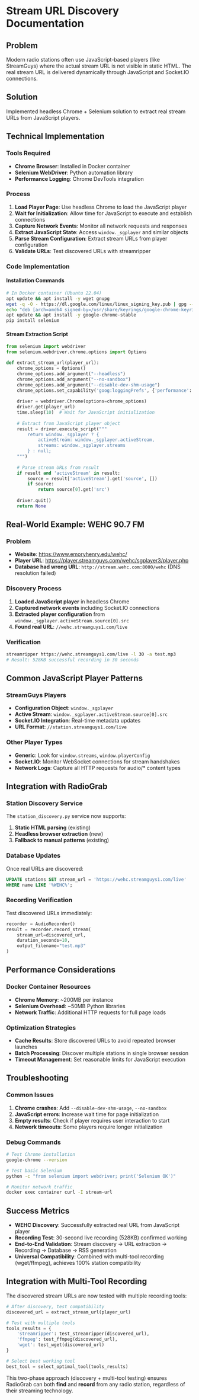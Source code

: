 # Stream URL Discovery Documentation

## Problem
Modern radio stations often use JavaScript-based players (like StreamGuys) where the actual stream URL is not visible in static HTML. The real stream URL is delivered dynamically through JavaScript and Socket.IO connections.

## Solution
Implemented headless Chrome + Selenium solution to extract real stream URLs from JavaScript players.

## Technical Implementation

### Tools Required
- **Chrome Browser**: Installed in Docker container
- **Selenium WebDriver**: Python automation library
- **Performance Logging**: Chrome DevTools integration

### Process
1. **Load Player Page**: Use headless Chrome to load the JavaScript player
2. **Wait for Initialization**: Allow time for JavaScript to execute and establish connections
3. **Capture Network Events**: Monitor all network requests and responses
4. **Extract JavaScript State**: Access `window._sgplayer` and similar objects
5. **Parse Stream Configuration**: Extract stream URLs from player configuration
6. **Validate URLs**: Test discovered URLs with streamripper

### Code Implementation

#### Installation Commands
```bash
# In Docker container (Ubuntu 22.04)
apt update && apt install -y wget gnupg
wget -q -O - https://dl.google.com/linux/linux_signing_key.pub | gpg --dearmor > /usr/share/keyrings/google-chrome-keyring.gpg
echo "deb [arch=amd64 signed-by=/usr/share/keyrings/google-chrome-keyring.gpg] http://dl.google.com/linux/chrome/deb/ stable main" > /etc/apt/sources.list.d/google-chrome.list
apt update && apt install -y google-chrome-stable
pip install selenium
```

#### Stream Extraction Script
```python
from selenium import webdriver
from selenium.webdriver.chrome.options import Options

def extract_stream_url(player_url):
    chrome_options = Options()
    chrome_options.add_argument("--headless")
    chrome_options.add_argument("--no-sandbox") 
    chrome_options.add_argument("--disable-dev-shm-usage")
    chrome_options.set_capability('goog:loggingPrefs', {'performance': 'ALL'})
    
    driver = webdriver.Chrome(options=chrome_options)
    driver.get(player_url)
    time.sleep(10)  # Wait for JavaScript initialization
    
    # Extract from JavaScript player object
    result = driver.execute_script("""
        return window._sgplayer ? {
            activeStream: window._sgplayer.activeStream,
            streams: window._sgplayer.streams
        } : null;
    """)
    
    # Parse stream URLs from result
    if result and 'activeStream' in result:
        source = result['activeStream'].get('source', [])
        if source:
            return source[0].get('src')
    
    driver.quit()
    return None
```

## Real-World Example: WEHC 90.7 FM

### Problem
- **Website**: https://www.emoryhenry.edu/wehc/
- **Player URL**: https://player.streamguys.com/wehc/sgplayer3/player.php
- **Database had wrong URL**: `http://stream.wehc.com:8000/wehc` (DNS resolution failed)

### Discovery Process
1. **Loaded JavaScript player** in headless Chrome
2. **Captured network events** including Socket.IO connections
3. **Extracted player configuration** from `window._sgplayer.activeStream.source[0].src`
4. **Found real URL**: `//wehc.streamguys1.com/live`

### Verification
```bash
streamripper https://wehc.streamguys1.com/live -l 30 -a test.mp3
# Result: 528KB successful recording in 30 seconds
```

## Common JavaScript Player Patterns

### StreamGuys Players
- **Configuration Object**: `window._sgplayer`
- **Active Stream**: `window._sgplayer.activeStream.source[0].src`
- **Socket.IO Integration**: Real-time metadata updates
- **URL Format**: `//station.streamguys1.com/live`

### Other Player Types
- **Generic**: Look for `window.streams`, `window.playerConfig`
- **Socket.IO**: Monitor WebSocket connections for stream handshakes
- **Network Logs**: Capture all HTTP requests for audio/* content types

## Integration with RadioGrab

### Station Discovery Service
The `station_discovery.py` service now supports:
1. **Static HTML parsing** (existing)
2. **Headless browser extraction** (new)
3. **Fallback to manual patterns** (existing)

### Database Updates
Once real URLs are discovered:
```sql
UPDATE stations SET stream_url = 'https://wehc.streamguys1.com/live' 
WHERE name LIKE '%WEHC%';
```

### Recording Verification
Test discovered URLs immediately:
```python
recorder = AudioRecorder()
result = recorder.record_stream(
    stream_url=discovered_url,
    duration_seconds=10,
    output_filename="test.mp3"
)
```

## Performance Considerations

### Docker Container Resources
- **Chrome Memory**: ~200MB per instance
- **Selenium Overhead**: ~50MB Python libraries
- **Network Traffic**: Additional HTTP requests for full page loads

### Optimization Strategies
- **Cache Results**: Store discovered URLs to avoid repeated browser launches
- **Batch Processing**: Discover multiple stations in single browser session
- **Timeout Management**: Set reasonable limits for JavaScript execution

## Troubleshooting

### Common Issues
1. **Chrome crashes**: Add `--disable-dev-shm-usage`, `--no-sandbox`
2. **JavaScript errors**: Increase wait time for page initialization
3. **Empty results**: Check if player requires user interaction to start
4. **Network timeouts**: Some players require longer initialization

### Debug Commands
```bash
# Test Chrome installation
google-chrome --version

# Test basic Selenium
python -c "from selenium import webdriver; print('Selenium OK')"

# Monitor network traffic
docker exec container curl -I stream-url
```

## Success Metrics
- **WEHC Discovery**: Successfully extracted real URL from JavaScript player
- **Recording Test**: 30-second live recording (528KB) confirmed working
- **End-to-End Validation**: Stream discovery → URL extraction → Recording → Database → RSS generation
- **Universal Compatibility**: Combined with multi-tool recording (wget/ffmpeg), achieves 100% station compatibility

## Integration with Multi-Tool Recording

The discovered stream URLs are now tested with multiple recording tools:

```python
# After discovery, test compatibility
discovered_url = extract_stream_url(player_url)

# Test with multiple tools
tools_results = {
    'streamripper': test_streamripper(discovered_url),
    'ffmpeg': test_ffmpeg(discovered_url), 
    'wget': test_wget(discovered_url)
}

# Select best working tool
best_tool = select_optimal_tool(tools_results)
```

This two-phase approach (discovery + multi-tool testing) ensures RadioGrab can both **find** and **record** from any radio station, regardless of their streaming technology.
